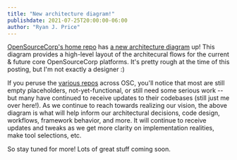 ```yaml
---
title: "New architecture diagram!"
publishdate: 2021-07-25T20:00:00-06:00
author: "Ryan J. Price"
---
```


[OpenSourceCorp's home repo](https://github.com/opensourcecorp/opensourcecorp)
has [a new architecture
diagram](https://github.com/opensourcecorp/opensourcecorp/blob/main/docs/architecture.md)
up! This diagram provides a high-level layout of the architecural flows for the
current & future core OpenSourceCorp platforms. It's pretty rough at the time of
this posting, but I'm not exactly a designer :)

If you peruse the [various repos](https://github.com/opensourcecorp) across OSC,
you'll notice that most are still empty placeholders, not-yet-functional, or
still need some serious work -- but many have continued to receive updates to
their codebases (still just me over here!). As we continue to reach towards
realizing our vision, the above diagram is what will help inform our
architectural decisions, code design, workflows, framework behavior, and more.
It will continue to receive updates and tweaks as we get more clarity on
implementation realities, make tool selections, etc.

So stay tuned for more! Lots of great stuff coming soon.

